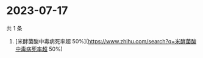 # 2023-07-17

共 1 条

<!-- BEGIN -->
<!-- 最后更新时间 Mon Jul 17 2023 00:14:47 GMT+0800 (China Standard Time) -->

1. [米酵菌酸中毒病死率超
   50%](https://www.zhihu.com/search?q=米酵菌酸中毒病死率超 50%)

<!-- END -->
